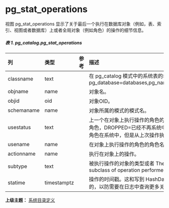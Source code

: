 # pg\_stat\_operations

视图 pg\_stat\_operations 显示了关于最后一个执行在数据库对象（例如，表、索引、视图或者数据库）上或者全局对象（例如角色）的操作的细节信息。

##### 表 1. pg\_catalog.pg\_stat\_operations

| 列 | 类型 | 参考 | 描述 |
| :--- | :--- | :--- | :--- |
| classname | text |  | 在 pg\_catalog 模式中的系统表的名称。\(pg\_class=relations, pg\_database=databases,pg\_namespace=schemas,pg\_authid=roles\) |
| objname | name |  | 对象名。 |
| objid | oid |  | 对象OID。 |
| schemaname | name |  | 对象所属的模式的模式名。 |
| usestatus | text |  | 上一个在对象上执行操作的角色的状态（CURRENT=当前系统中活跃的角色，DROPPED=已经不再系统中的角色， CHANGED=仍然有同名的角色在系统中，但是从上次操作执行后已经发生了改变）。 |
| usename | name |  | 在对象上执行操作的角色的角色名。 |
| actionname | name |  | 执行在对象上的操作。 |
| subtype | text |  | 被执行操作的对象的类型或者 The type of object operated on or the subclass of operation performed. |
| statime | timestamptz |  | 操作的时间戳。这和写到 HashData 数据库系统日志文件的时间戳是相同的，以防需要在日志中查询更多关于操作细节的信息。 |

**上级主题：** [系统目录定义](./README.md)
